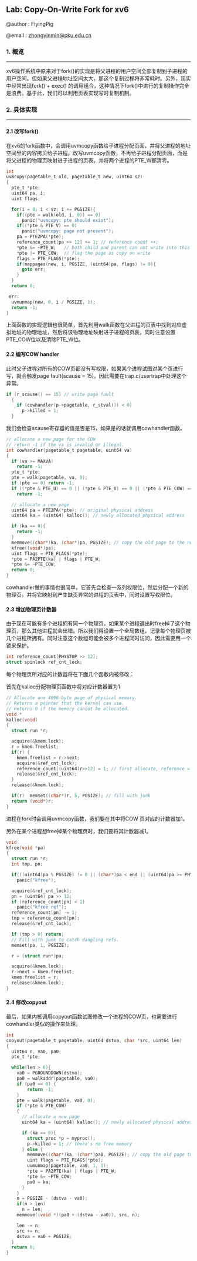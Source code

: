## Lab: Copy-On-Write Fork for xv6

@author : FlyingPig

@email : zhongyinmin@pku.edu.cn

### 1. 概览

---

xv6操作系统中原来对于fork()的实现是将父进程的用户空间全部复制到子进程的用户空间。但如果父进程地址空间太大，那这个复制过程将非常耗时。另外，现实中经常出现fork() + exec() 的调用组合，这种情况下fork()中进行的复制操作完全是浪费。基于此，我们可以利用页表实现写时复制机制。



### 2. 具体实现

---

#### 2.1 改写fork()

在xv6的fork函数中，会调用uvmcopy函数给子进程分配页面，并将父进程的地址空间里的内容拷贝给子进程。改写uvmcopy函数，不再给子进程分配页面，而是将父进程的物理页映射进子进程的页表，并将两个进程的PTE_W都清零。

```c
int
uvmcopy(pagetable_t old, pagetable_t new, uint64 sz)
{
  pte_t *pte;
  uint64 pa, i;
  uint flags;

  for(i = 0; i < sz; i += PGSIZE){
    if((pte = walk(old, i, 0)) == 0)
      panic("uvmcopy: pte should exist");
    if((*pte & PTE_V) == 0)
      panic("uvmcopy: page not present");
    pa = PTE2PA(*pte);
    reference_count[pa >> 12] += 1;	// reference count ++;
    *pte &= ~PTE_W;   // both child and parent can not write into this page
    *pte |= PTE_COW;  // flag the page as copy on write
    flags = PTE_FLAGS(*pte);
    if(mappages(new, i, PGSIZE, (uint64)pa, flags) != 0){
      goto err;
    }
  }
  return 0;

 err:
  uvmunmap(new, 0, i / PGSIZE, 1);
  return -1;
}
```

上面函数的实现逻辑也很简单，首先利用walk函数在父进程的页表中找到对应虚拟地址的物理地址，然后将该物理地址映射进子进程的页表，同时注意设置PTE_COW位以及清除PTE_W位。

#### 2.2 编写COW handler

此时父子进程对所有的COW页都没有写权限，如果某个进程试图对某个页进行写，就会触发page fault(scause = 15)，因此需要在trap.c/usertrap中处理这个异常。

```c
if (r_scause() == 15) // write page fault
  {
    if (cowhandler(p->pagetable, r_stval()) < 0)
      p->killed = 1;
  } 
```

我们会检查scause寄存器的值是否是15，如果是的话就调用cowhandler函数。

```c
// allocate a new page for the COW
// return -1 if the va is invalid or illegal.
int cowhandler(pagetable_t pagetable, uint64 va)
{
  if (va >= MAXVA) 
    return -1;
  pte_t *pte;
  pte = walk(pagetable, va, 0);
  if (pte == 0) return -1;
  if ((*pte & PTE_U) == 0 || (*pte & PTE_V) == 0 || (*pte & PTE_COW) == 0)
    return -1;

  // allocate a new page
  uint64 pa = PTE2PA(*pte); // original physical address
  uint64 ka = (uint64) kalloc(); // newly allocated physical address

  if (ka == 0){
    return -1;
  } 
  memmove((char*)ka, (char*)pa, PGSIZE); // copy the old page to the new page
  kfree((void*)pa);
  uint flags = PTE_FLAGS(*pte);
  *pte = PA2PTE(ka) | flags | PTE_W;
  *pte &= ~PTE_COW;
  return 0;
}
```

cowhandler做的事情也很简单，它首先会检查一系列权限位，然后分配一个新的物理页，并将它映射到产生缺页异常的进程的页表中，同时设置写权限位。

#### 2.3 增加物理页计数器

由于现在可能有多个进程拥有同一个物理页，如果某个进程退出时free掉了这个物理页，那么其他进程就会出错。所以我们得设置一个全局数组，记录每个物理页被几个进程所拥有。同时注意这个数组可能会被多个进程同时访问，因此需要用一个锁来保护。

```c
int reference_count[PHYSTOP >> 12];
struct spinlock ref_cnt_lock;
```

每个物理页所对应的计数器将在下面几个函数内被修改：

首先在kalloc分配物理页函数中将对应计数器置为1

```c
// Allocate one 4096-byte page of physical memory.
// Returns a pointer that the kernel can use.
// Returns 0 if the memory cannot be allocated.
void *
kalloc(void)
{
  struct run *r;

  acquire(&kmem.lock);
  r = kmem.freelist;
  if(r) {
    kmem.freelist = r->next;
    acquire(&ref_cnt_lock);
    reference_count[(uint64)r>>12] = 1; // first allocate, reference = 1
    release(&ref_cnt_lock);
  }
  release(&kmem.lock);

  if(r)  memset((char*)r, 5, PGSIZE); // fill with junk
  return (void*)r;
}
```

进程在fork时会调用uvmcopy函数，我们要在其中将COW 页对应的计数器加1。

另外在某个进程想free掉某个物理页时，我们要将其计数器减1。

```c
void
kfree(void *pa)
{
  struct run *r;
  int tmp, pn;

  if(((uint64)pa % PGSIZE) != 0 || (char*)pa < end || (uint64)pa >= PHYSTOP)
    panic("kfree");

  acquire(&ref_cnt_lock);
  pn = (uint64) pa >> 12;
  if (reference_count[pn] < 1)
    panic("kfree ref");
  reference_count[pn] -= 1;
  tmp = reference_count[pn];
  release(&ref_cnt_lock);

  if (tmp > 0) return;
  // Fill with junk to catch dangling refs.
  memset(pa, 1, PGSIZE);

  r = (struct run*)pa;

  acquire(&kmem.lock);
  r->next = kmem.freelist;
  kmem.freelist = r;
  release(&kmem.lock);
}
```

#### 2.4 修改copyout

最后，如果内核调用copyout函数试图修改一个进程的COW页，也需要进行cowhandler类似的操作来处理。

```c
int
copyout(pagetable_t pagetable, uint64 dstva, char *src, uint64 len)
{
  uint64 n, va0, pa0;
  pte_t *pte;

  while(len > 0){
    va0 = PGROUNDDOWN(dstva);
    pa0 = walkaddr(pagetable, va0);
    if (pa0 == 0) {
    	return -1;
    }
	pte = walk(pagetable, va0, 0);
    if (*pte & PTE_COW)
    {
      // allocate a new page
      uint64 ka = (uint64) kalloc(); // newly allocated physical address

      if (ka == 0){
      	struct proc *p = myproc();
        p->killed = 1; // there's no free memory
      } else {
        memmove((char*)ka, (char*)pa0, PGSIZE); // copy the old page to the new page
        uint flags = PTE_FLAGS(*pte);
        uvmunmap(pagetable, va0, 1, 1);
        *pte = PA2PTE(ka) | flags | PTE_W;
        *pte &= ~PTE_COW;
        pa0 = ka;
      }
    } 
    n = PGSIZE - (dstva - va0);
    if(n > len)
      n = len;
    memmove((void *)(pa0 + (dstva - va0)), src, n);

    len -= n;
    src += n;
    dstva = va0 + PGSIZE;
  }
  return 0;
}

```
